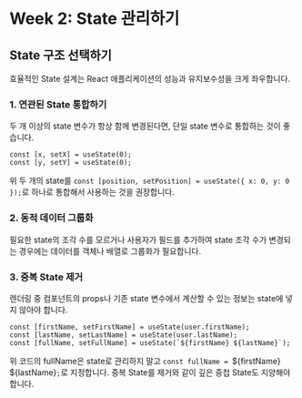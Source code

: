 # Week 2: State 관리하기

## State 구조 선택하기

효율적인 State 설계는 React 애플리케이션의 성능과 유지보수성을 크게 좌우합니다.

### 1. 연관된 State 통합하기

두 개 이상의 state 변수가 항상 함께 변경된다면, 단일 state 변수로 통합하는 것이 좋습니다.

```tsx
const [x, setX] = useState(0);
const [y, setY] = useState(0);
```

위 두 개의 state를 `const [position, setPosition] = useState({ x: 0, y: 0 });`로 하나로 통합해서 사용하는 것을 권장합니다.

### 2. 동적 데이터 그룹화

필요한 state의 조각 수를 모르거나 사용자가 필드를 추가하여 state 조각 수가 변경되는 경우에는 데이터를 객체나 배열로 그룹화가 필요합니다.

### 3. 중복 State 제거

렌더링 중 컴포넌트의 props나 기존 state 변수에서 계산할 수 있는 정보는 state에 넣지 않아야 합니다.

```tsx
const [firstName, setFirstName] = useState(user.firstName);
const [lastName, setLastName] = useState(user.lastName);
const [fullName, setFullName] = useState(`${firstName} ${lastName}`);
```

위 코드의 fullName은 state로 관리하지 말고 `const fullName = `${firstName} ${lastName}`;`로 지정합니다.
중복 State를 제거와 같이 깊은 중첩 State도 지양해야 합니다.

